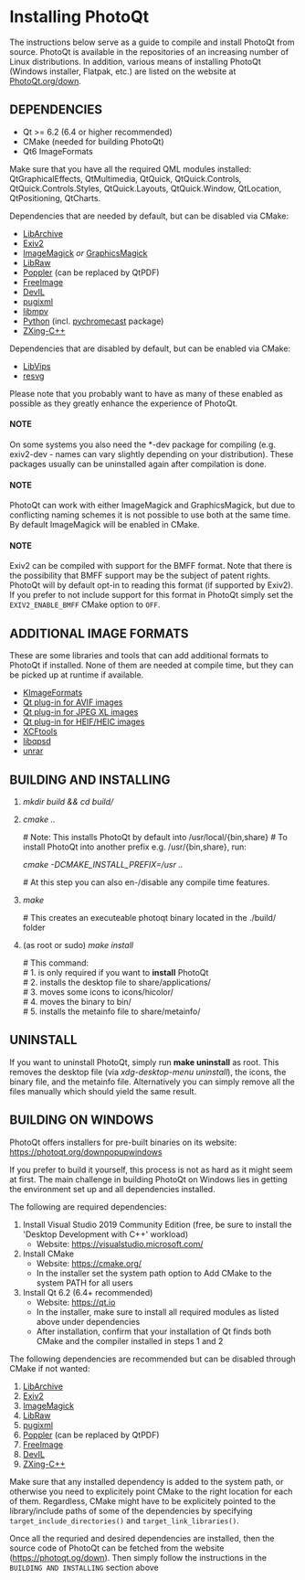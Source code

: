# Installing PhotoQt

The instructions below serve as a guide to compile and install PhotoQt from source. PhotoQt is available in the repositories of an increasing number of Linux distributions. In addition, various means of installing PhotoQt (Windows installer, Flatpak, etc.) are listed on the website at [PhotoQt.org/down](https://photoqt.org/down).

## DEPENDENCIES

- Qt >= 6.2 (6.4 or higher recommended)
- CMake (needed for building PhotoQt)
- Qt6 ImageFormats

Make sure that you have all the required QML modules installed:
QtGraphicalEffects, QtMultimedia, QtQuick, QtQuick.Controls, QtQuick.Controls.Styles, QtQuick.Layouts, QtQuick.Window, QtLocation, QtPositioning, QtCharts.

Dependencies that are needed by default, but can be disabled via CMake:

- [LibArchive](https://libarchive.org)
- [Exiv2](https://exiv2.org)
- [ImageMagick](https://imagemagick.org) *or* [GraphicsMagick](http://www.graphicsmagick.org/)
- [LibRaw](https://www.libraw.org)
- [Poppler](https://poppler.freedesktop.org) (can be replaced by QtPDF)
- [FreeImage](https://freeimage.sourceforge.io)
- [DevIL](http://openil.sourceforge.net)
- [pugixml](https://pugixml.org)
- [libmpv](https://mpv.io/)
- [Python](https://www.python.org/) (incl. [pychromecast](https://pypi.org/project/PyChromecast/) package)
- [ZXing-C++](https://github.com/zxing-cpp/zxing-cpp/)

Dependencies that are disabled by default, but can be enabled via CMake:

- [LibVips](https://www.libvips.org/)
- [resvg](https://github.com/RazrFalcon/resvg)


Please note that you probably want to have as many of these enabled as possible as they greatly enhance the experience of PhotoQt.

#### NOTE

On some systems you also need the *-dev package for compiling (e.g. exiv2-dev - names can vary slightly depending on your distribution). These packages usually can be uninstalled again after compilation is done.

#### NOTE

PhotoQt can work with either ImageMagick and GraphicsMagick, but due to conflicting naming schemes it is not possible to use both at the same time. By default ImageMagick will be enabled in CMake.

#### NOTE

Exiv2 can be compiled with support for the BMFF format. Note that there is the possibility that BMFF support may be the subject of patent rights. PhotoQt will by default opt-in to reading this format (if supported by Exiv2). If you prefer to not include support for this format in PhotoQt simply set the `EXIV2_ENABLE_BMFF` CMake option to `OFF`.

## ADDITIONAL IMAGE FORMATS

These are some libraries and tools that can add additional formats to PhotoQt if installed. None of them are needed at compile time, but they can be picked up at runtime if available.

- [KImageFormats](https://api.kde.org/frameworks/kimageformats/html/)
- [Qt plug-in for AVIF images](https://github.com/novomesk/qt-avif-image-plugin)
- [Qt plug-in for JPEG XL images](https://github.com/novomesk/qt-jpegxl-image-plugin)
- [Qt plug-in for HEIF/HEIC images](https://github.com/novomesk/qt-heic-image-plugin)
- [XCFtools](https://github.com/j-jorge/xcftools)
- [libqpsd](https://github.com/Code-ReaQtor/libqpsd)
- [unrar](https://www.rarlab.com/)

## BUILDING AND INSTALLING

1. _mkdir build && cd build/_

2. _cmake .._

    \# Note: This installs PhotoQt by default into /usr/local/{bin,share}
    \# To install PhotoQt into another prefix e.g. /usr/{bin,share}, run:

    _cmake -DCMAKE\_INSTALL\_PREFIX=/usr .._

    \# At this step you can also en-/disable any compile time features.

3. _make_

    \# This creates an executeable photoqt binary located in the ./build/ folder

4. (as root or sudo) _make install_

    \# This command:  
    \# 1. is only required if you want to **install** PhotoQt  
    \# 2. installs the desktop file to share/applications/  
    \# 3. moves some icons to icons/hicolor/  
    \# 4. moves the binary to bin/  
    \# 5. installs the metainfo file to share/metainfo/

## UNINSTALL

If you want to uninstall PhotoQt, simply run __make uninstall__ as root. This removes the desktop file (via _xdg-desktop-menu uninstall_), the icons, the binary file, and the metainfo file. Alternatively you can simply remove all the files manually which should yield the same result.

## BUILDING ON WINDOWS

PhotoQt offers installers for pre-built binaries on its website: https://photoqt.org/downpopupwindows

If you prefer to build it yourself, this process is not as hard as it might seem at first. The main challenge in building PhotoQt on Windows lies in getting the environment set up and all dependencies installed.

The following are required dependencies:

1. Install Visual Studio 2019 Community Edition (free, be sure to install the 'Desktop Development with C++' workload)
    - Website: https://visualstudio.microsoft.com/
2. Install CMake
    - Website: https://cmake.org/
    - In the installer set the system path option to Add CMake to the system PATH for all users
3. Install Qt 6.2 (6.4+ recommended)
    - Website: https://qt.io
    - In the installer, make sure to install all required modules as listed above under dependencies
    - After installation, confirm that your installation of Qt finds both CMake and the compiler installed in steps 1 and 2

The following dependencies are recommended but can be disabled through CMake if not wanted:

1. [LibArchive](https://libarchive.org)
2. [Exiv2](https://exiv2.org)
3. [ImageMagick](https://imagemagick.org)
4. [LibRaw](https://www.libraw.org)
5. [pugixml](https://pugixml.org)
6. [Poppler](https://poppler.freedesktop.org) (can be replaced by QtPDF)
7. [FreeImage](https://freeimage.sourceforge.io)
8. [DevIL](http://openil.sourceforge.net)
9. [ZXing-C++](https://github.com/zxing-cpp/zxing-cpp/)

Make sure that any installed dependency is added to the system path, or otherwise you need to explicitely point CMake to the right location for each of them. Regardless, CMake might have to be explicitely pointed to the library/include paths of some of the dependencies by specifying `target_include_directories()` and `target_link_libraries()`.

Once all the requried and desired dependencies are installed, then the source code of PhotoQt can be fetched from the website (https://photoqt.og/down). Then simply follow the instructions in the `BUILDING AND INSTALLING` section above
